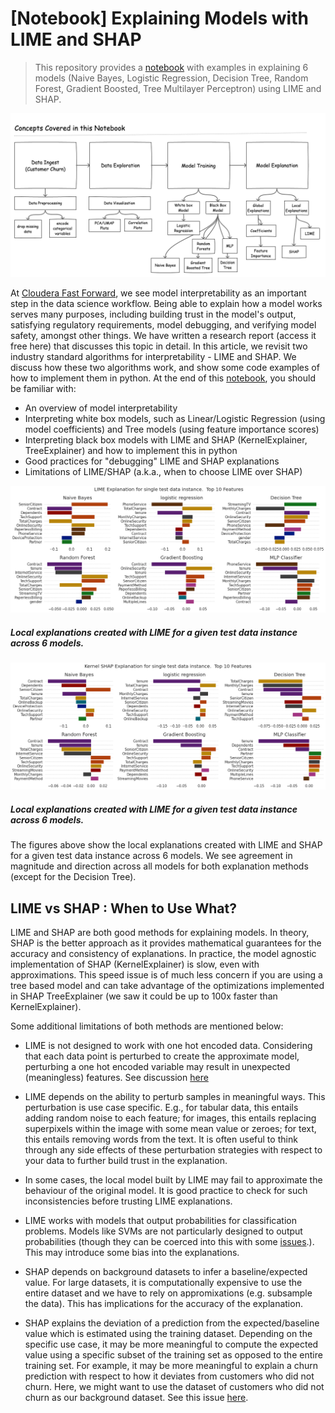 # [Notebook] Explaining Models with LIME and SHAP

> This repository provides a [notebook](explainability.ipynb) with examples in explaining 6 models (Naive Bayes, Logistic Regression, Decision Tree, Random Forest, Gradient Boosted, Tree Multilayer Perceptron) using LIME and SHAP.

![lime results](docs/images/limeshap.png)

At [Cloudera Fast Forward](https://www.cloudera.com/products/fast-forward-labs-research.html), we see model interpretability as an important step in the data science workflow. Being able to explain how a model works serves many purposes, including building trust in the model's output, satisfying regulatory requirements, model  debugging, and verifying model safety, amongst other things. We have written a research report (access it free here) that discusses this topic in detail.
In this article, we revisit two industry standard algorithms for interpretability - LIME and SHAP. We discuss how these two algorithms work, and show some code examples of how to implement them in python. At the end of this [notebook](explainability.ipynb), you should be familiar with:

- An overview of model interpretability
- Interpreting white box models, such as Linear/Logistic Regression (using model coefficients) and Tree models (using feature importance scores)
- Interpreting black box models with LIME and SHAP (KernelExplainer, TreeExplainer) and how to implement this in python
- Good practices for "debugging" LIME and SHAP explanations
- Limitations of LIME/SHAP (a.k.a., when to choose LIME over SHAP)

![lime results](docs/images/limeresults.png)
##### Local explanations created with LIME for a given test data instance across 6 models.  


![shap results](docs/images/kernelshap.png)
##### Local explanations created with LIME for a given test data instance across 6 models.


The figures above show the local explanations created with LIME and SHAP for a given test data instance across 6 models. We see agreement in magnitude and direction across all models for both explanation methods (except for the Decision Tree).

## LIME vs SHAP : When to Use What?

LIME and SHAP are both good methods for explaining models. In theory, SHAP is the better approach as it provides mathematical guarantees for the accuracy and consistency of explanations. In practice, the model agnostic implementation of SHAP (KernelExplainer) is slow, even with approximations. This speed issue is of much less concern if you are using a tree based model and can take advantage of the optimizations implemented in SHAP TreeExplainer (we saw it could be up to 100x faster than KernelExplainer).

Some additional limitations of both methods are mentioned below:

- LIME is not designed to work with one hot encoded data. Considering that each data point is perturbed to create the approximate model, perturbing a one hot encoded variable may result in unexpected (meaningless) features. See discussion [here](https://github.com/marcotcr/lime/issues/153)
- LIME depends on the ability to perturb samples in meaningful ways. This perturbation is use case specific. E.g., for tabular data, this entails adding random noise to each feature; for images, this entails replacing superpixels within the image with some mean value or zeroes; for text, this entails removing words from the text. It is often useful to think through any side effects of these perturbation strategies with respect to your data to further build trust in the explanation.
- In some cases, the local model built by LIME may fail to approximate the behaviour of the original model. It is good practice to check for such inconsistencies before trusting LIME explanations.

- LIME works with models that output probabilities for classification problems. Models like SVMs are not particularly designed to output probabilities (though they can be coerced into this with some [issues](https://scikit-learn.org/stable/modules/svm.html).). This may introduce some bias into the explanations.

- SHAP depends on background datasets to infer a baseline/expected value. For large datasets, it is computationally expensive to use the entire dataset and we have to rely on appromixations (e.g. subsample the data). This has implications for the accuracy of the explanation.

- SHAP explains the deviation of a prediction from the expected/baseline value which is estimated using the training dataset. Depending on the specific use case, it may be more meaningful to compute the expected value using a specific subset of the training set as opposed to the entire training set. For example, it may be more meaningful to explain a churn prediction with respect to how it deviates from customers who did not churn. Here, we might want to use the dataset of customers who did not churn as our background dataset. See this issue [here](https://github.com/slundberg/shap/issues/435).
